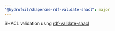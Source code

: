 ```yaml
---
"@hydrofoil/shaperone-rdf-validate-shacl": major
---
```


SHACL validation using [rdf-validate-shacl](https://npm.im/rdf-validate-shacl)
